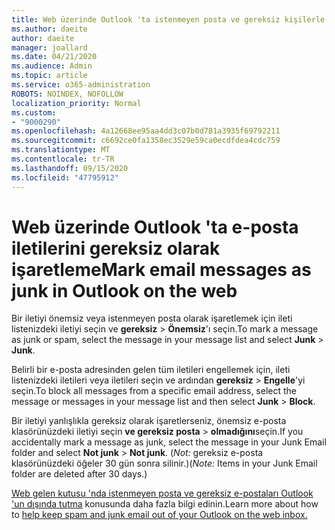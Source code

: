 ```yaml
---
title: Web üzerinde Outlook 'ta istenmeyen posta ve gereksiz kişilerle ilgilenme
ms.author: daeite
author: daeite
manager: joallard
ms.date: 04/21/2020
ms.audience: Admin
ms.topic: article
ms.service: o365-administration
ROBOTS: NOINDEX, NOFOLLOW
localization_priority: Normal
ms.custom:
- "9000290"
ms.openlocfilehash: 4a12668ee95aa4dd3c07b0d781a3935f69792211
ms.sourcegitcommit: c6692ce0fa1358ec3529e59ca0ecdfdea4cdc759
ms.translationtype: MT
ms.contentlocale: tr-TR
ms.lasthandoff: 09/15/2020
ms.locfileid: "47795912"
---
```

# <a name="mark-email-messages-as-junk-in-outlook-on-the-web"></a><span data-ttu-id="843b9-102">Web üzerinde Outlook 'ta e-posta iletilerini gereksiz olarak işaretleme</span><span class="sxs-lookup"><span data-stu-id="843b9-102">Mark email messages as junk in Outlook on the web</span></span>

<span data-ttu-id="843b9-103">Bir iletiyi önemsiz veya istenmeyen posta olarak işaretlemek için ileti listenizdeki iletiyi seçin ve **gereksiz**  >  **Önemsiz**'ı seçin.</span><span class="sxs-lookup"><span data-stu-id="843b9-103">To mark a message as junk or spam, select the message in your message list and select **Junk** > **Junk**.</span></span>

<span data-ttu-id="843b9-104">Belirli bir e-posta adresinden gelen tüm iletileri engellemek için, ileti listenizdeki iletileri veya iletileri seçin ve ardından **gereksiz**  >  **Engelle**'yi seçin.</span><span class="sxs-lookup"><span data-stu-id="843b9-104">To block all messages from a specific email address, select the message or messages in your message list and then select **Junk** > **Block**.</span></span>

<span data-ttu-id="843b9-105">Bir iletiyi yanlışlıkla gereksiz olarak işaretlerseniz, önemsiz e-posta klasörünüzdeki iletiyi seçin **ve gereksiz posta**  >  **olmadığını**seçin.</span><span class="sxs-lookup"><span data-stu-id="843b9-105">If you accidentally mark a message as junk, select the message in your Junk Email folder and select **Not junk** > **Not junk**.</span></span> <span data-ttu-id="843b9-106">(*Not:* gereksiz e-posta klasörünüzdeki öğeler 30 gün sonra silinir.)</span><span class="sxs-lookup"><span data-stu-id="843b9-106">(*Note:* Items in your Junk Email folder are deleted after 30 days.)</span></span>

<span data-ttu-id="843b9-107">[Web gelen kutusu 'nda istenmeyen posta ve gereksiz e-postaları Outlook 'un dışında tutma](https://support.office.com/article/db786e79-54e2-40cc-904f-d89d57b7f41d) konusunda daha fazla bilgi edinin.</span><span class="sxs-lookup"><span data-stu-id="843b9-107">Learn more about how to [help keep spam and junk email out of your Outlook on the web inbox.](https://support.office.com/article/db786e79-54e2-40cc-904f-d89d57b7f41d)</span></span>
